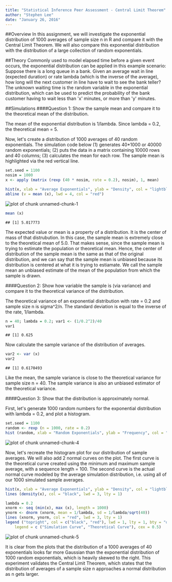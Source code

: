 ```yaml
---
title: "Statistical Inference Peer Assessment - Central Limit Theorem"
author: "Stephen Lee"
date: "January 26, 2016"
---
```


##Overview
In this assignment, we will investigate the exponential distribution of 1000 averages of sample size n in R and compare it with the Central Limit Theorem. We will also compare this exponential distribution with the distribution of a large collection of random exponentials.


##Theory
Commonly used to model elapsed time before a given event occurs, the exponential distribution can be applied in this example scenario: Suppose there is a long queue in a bank. Given an average wait in line (expected duration) or rate lambda (which is the inverse of the average), how long will the next customer in line have to wait to see the bank teller? The unknown waiting time is the random variable in the exponential distribution, which can be used to predict the probability of the bank customer having to wait less than 'x' minutes, or more than 'y' minutes.


##Simulations
####Question 1: Show the sample mean and compare it to the theoretical mean of the distribution.

The mean of the exponential distribution is 1/lambda. Since lambda = 0.2, the theoretical mean = 5.

Now, let's create a distribution of 1000 averages of 40 random exponentials. The simulation code below (1) generates 40*1000 or 40000 random exponentials; (2) puts the data in a matrix containing 10000 rows and 40 columns; (3) calculates the mean for each row. The sample mean is highlighted via the red vertical line.


```r
set.seed = 1100
nosim = 1000
x <- apply (matrix (rexp (40 * nosim, rate = 0.2), nosim), 1, mean)

hist(x, xlab = "Average Exponentials", ylab = "Density", col = "lightblue", main = "Distribution of 1000 Avg Exponentials (n = 40)")
abline (v = mean (x), lwd = 4, col = "red")
```

![plot of chunk unnamed-chunk-1](figure/unnamed-chunk-1-1.png) 

```r
mean (x)
```

```
## [1] 5.017773
```

The expected value or mean is a property of a distribution. It is the center of mass of that distrubution. In this case, the sample mean is extremely close to the theoretical mean of 5.0. That makes sense, since the sample mean is trying to estimate the population or theoretical mean. Hence, the center of distribution of the sample mean is the same as that of the original distribution, and we can say that the sample mean is unbiased because its distribution is centered at what it is trying to estiamate. We call the sample mean an unbiased estimate of the mean of the population from which the sample is drawn. 



####Question 2: Show how variable the sample is (via variance) and compare it to the theoretical variance of the distribution.

The theoretical variance of an exponential distribution with rate = 0.2 and sample size n is sigma^2/n. The standard deviation is equal to the inverse of the rate, 1/lambda.


```r
n = 40; lambda = 0.2; var1 <- (1/0.2^2)/40
var1
```

```
## [1] 0.625
```

Now calculate the sample variance of the distribution of averages.

```r
var2 <- var (x)
var2
```

```
## [1] 0.6170493
```

Like the mean, the sample variance is close to the theoretical variance for sample size n = 40. The sample variance is also an unbiased estimator of the theoretical variance.



####Question 3: Show that the distribution is approximately normal.

First, let's generate 1000 random numbers for the exponential distribution with lambda = 0.2, and plot a histogram.


```r
set.seed = 1100
random <- rexp (n = 1000, rate = 0.2)
hist (random, xlab = "Random Exponentials", ylab = "Frequency", col = "lightgreen", main = "Distribution of 1000 Random Exponentials")
```

![plot of chunk unnamed-chunk-4](figure/unnamed-chunk-4-1.png) 

Now, let's recreate the histogram plot for our distribution of sample averages. We will also add 2 normal curves on the plot. The first curve is the theoretical curve created using the minimum and maximum sample average, with a sequence length = 100. The second curve is the actual normal curve modeled by the average simulation distribution, i.e. using all of our 1000 simulated sample averages.


```r
hist(x, xlab = "Average Exponentials", ylab = "Density", col = "lightblue", main = "Distribution of 1000 Avg Exponentials (n = 40)", prob = TRUE)
lines (density(x), col = "black", lwd = 3, lty = 1)

lambda = 0.2
xnorm <- seq (min(x), max (x), length = 1000)
ynorm <- dnorm (xnorm, mean = 1/lambda, sd = 1/lambda/sqrt(40))
lines (xnorm, ynorm, col = "red", lwd = 3, lty = 1)
legend ("topright", col = c("black", "red"), lwd = 1, lty = 1, bty = "o",
	legend = c ("Simulation Curve", "Theoretical Curve"), cex = 0.5) 
```

![plot of chunk unnamed-chunk-5](figure/unnamed-chunk-5-1.png) 

It is clear from the plots that the distribution of a 1000 averages of 40 exponentials looks far more Gaussian than the exponential distribution of 1000 random exponentials, which is heavily skewed to the right. This experiment validates the Central Limit Theorem, which states that the distribution of averages of a sample size n approaches a normal distribution as n gets larger.



